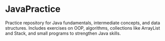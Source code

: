 # JavaPractice
Practice repository for Java fundamentals, intermediate concepts, and data structures. Includes exercises on OOP, algorithms, collections like ArrayList and Stack, and small programs to strengthen Java skills.
